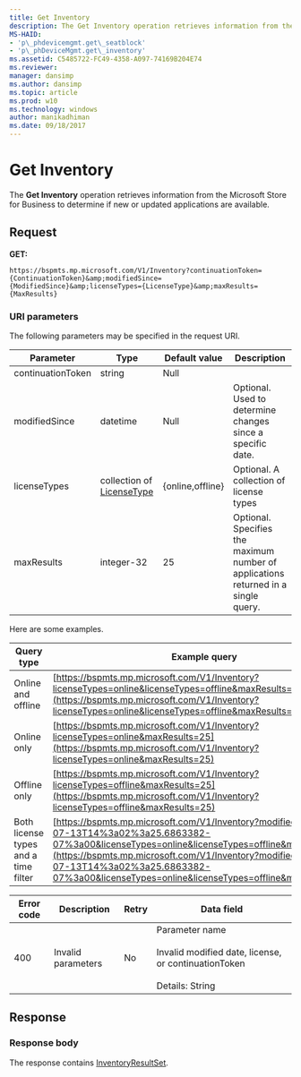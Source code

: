 ```yaml
---
title: Get Inventory
description: The Get Inventory operation retrieves information from the Microsoft Store for Business to determine if new or updated applications are available.
MS-HAID:
- 'p\_phdevicemgmt.get\_seatblock'
- 'p\_phDeviceMgmt.get\_inventory'
ms.assetid: C5485722-FC49-4358-A097-74169B204E74
ms.reviewer: 
manager: dansimp
ms.author: dansimp
ms.topic: article
ms.prod: w10
ms.technology: windows
author: manikadhiman
ms.date: 09/18/2017
---
```


# Get Inventory

The **Get Inventory** operation retrieves information from the Microsoft Store for Business to determine if new or updated applications are available.

## Request

**GET:**

```http
https://bspmts.mp.microsoft.com/V1/Inventory?continuationToken={ContinuationToken}&amp;modifiedSince={ModifiedSince}&amp;licenseTypes={LicenseType}&amp;maxResults={MaxResults}
```
### URI parameters

The following parameters may be specified in the request URI.

|Parameter|Type|Default value|Description|
|--- |--- |--- |--- |
|continuationToken|string|Null||
|modifiedSince|datetime|Null|Optional. Used to determine changes since a specific date.|
|licenseTypes|collection of [LicenseType](data-structures-windows-store-for-business.md#licensetype)|{online,offline}|Optional. A collection of license types|
|maxResults|integer-32|25|Optional. Specifies the maximum number of applications returned in a single query.|

Here are some examples.

|Query type|Example query|
|--- |--- |
|Online and offline|[https://bspmts.mp.microsoft.com/V1/Inventory?licenseTypes=online&licenseTypes=offline&maxResults=25](https://bspmts.mp.microsoft.com/V1/Inventory?licenseTypes=online&licenseTypes=offline&maxResults=25)|
|Online only|[https://bspmts.mp.microsoft.com/V1/Inventory?licenseTypes=online&maxResults=25](https://bspmts.mp.microsoft.com/V1/Inventory?licenseTypes=online&maxResults=25)|
|Offline only|[https://bspmts.mp.microsoft.com/V1/Inventory?licenseTypes=offline&maxResults=25](https://bspmts.mp.microsoft.com/V1/Inventory?licenseTypes=offline&maxResults=25)|
|Both license types and a time filter|[https://bspmts.mp.microsoft.com/V1/Inventory?modifiedSince=2015-07-13T14%3a02%3a25.6863382-07%3a00&licenseTypes=online&licenseTypes=offline&maxResults=25](https://bspmts.mp.microsoft.com/V1/Inventory?modifiedSince=2015-07-13T14%3a02%3a25.6863382-07%3a00&licenseTypes=online&licenseTypes=offline&maxResults=25)|

|Error code|Description|Retry|Data field|
|--- |--- |--- |--- |
|400|Invalid parameters|No|Parameter name<br><br>Invalid modified date, license, or continuationToken<br><br>Details: String|

## Response

### Response body

The response contains [InventoryResultSet](data-structures-windows-store-for-business.md#inventoryresultset).

 






